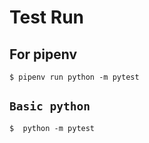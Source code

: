 # Test Run

## For pipenv

`$ pipenv run python -m pytest`

## `Basic python`

`$  python -m pytest`

